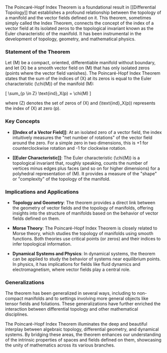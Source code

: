 The Poincaré-Hopf Index Theorem is a foundational result in [[Differential Topology]] that establishes a profound relationship between the topology of a manifold and the vector fields defined on it. This theorem, sometimes simply called the Index Theorem, connects the concept of the index of a vector field at its isolated zeros to the topological invariant known as the Euler characteristic of the manifold. It has been instrumental in the development of topology, geometry, and mathematical physics.

### Statement of the Theorem

Let \(M\) be a compact, oriented, differentiable manifold without boundary, and let \(X\) be a smooth vector field on \(M\) that has only isolated zeros (points where the vector field vanishes). The Poincaré-Hopf Index Theorem states that the sum of the indices of \(X\) at its zeros is equal to the Euler characteristic \(\chi(M)\) of the manifold \(M\):

\[ \sum_{p \in Z} \text{ind}_X(p) = \chi(M) \]

where \(Z\) denotes the set of zeros of \(X\) and \(\text{ind}_X(p)\) represents the index of \(X\) at zero \(p\).

### Key Concepts

- **[[Index of a Vector Field]]**: At an isolated zero of a vector field, the index intuitively measures the "net number of rotations" of the vector field around the zero. For a simple zero in two dimensions, this is +1 for counterclockwise rotation and -1 for clockwise rotation.

- **[[Euler Characteristic]]**: The Euler characteristic \(\chi(M)\) is a topological invariant that, roughly speaking, counts the number of vertices minus edges plus faces (and so on for higher dimensions) for a polyhedral representation of \(M\). It provides a measure of the "shape" or "complexity" of the topology of the manifold.

### Implications and Applications

- **Topology and Geometry**: The theorem provides a direct link between the geometry of vector fields and the topology of manifolds, offering insights into the structure of manifolds based on the behavior of vector fields defined on them.

- **Morse Theory**: The Poincaré-Hopf Index Theorem is closely related to Morse theory, which studies the topology of manifolds using smooth functions. Both theories use critical points (or zeros) and their indices to infer topological information.

- **Dynamical Systems and Physics**: In dynamical systems, the theorem can be applied to study the behavior of systems near equilibrium points. In physics, it has implications for fields like fluid dynamics and electromagnetism, where vector fields play a central role.

### Generalizations

The theorem has been generalized in several ways, including to non-compact manifolds and to settings involving more general objects like tensor fields and foliations. These generalizations have further enriched the interaction between differential topology and other mathematical disciplines.

The Poincaré-Hopf Index Theorem illuminates the deep and beautiful interplay between algebraic topology, differential geometry, and dynamical systems. By bridging these areas, the theorem enhances our understanding of the intrinsic properties of spaces and fields defined on them, showcasing the unity of mathematics across its various branches.